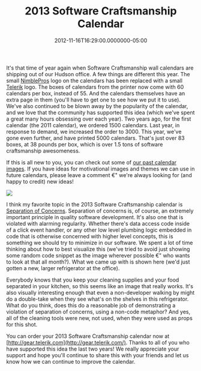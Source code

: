 ﻿---
title: 2013 Software Craftsmanship Calendar
date: "2012-11-16T16:29:00.0000000-05:00"
description: It's that time of year again when Software Craftsmanship wall calendars are shipping out of our Hudson office. A few things are different this year. The small NimblePros logo on the calendars has been replaced with a small Telerik logo.
featuredImage: /img/separation-of-concerns-feb-2013_3.png
---

It's that time of year again when Software Craftsmanship wall calendars are shipping out of our Hudson office. A few things are different this year. The small [NimblePros](http://nimblepros.com/) logo on the calendars has been replaced with a small [Telerik](http://telerik.com/) logo. The boxes of calendars from the printer now come with 60 calendars per box, instead of 55. And the calendars themselves have an extra page in them (you'll have to get one to see how we put it to use). We've also continued to be blown away by the popularity of the calendar, and we love that the community has supported this idea (which we've spent a great many hours obsessing over each year). Two years ago, for the first calendar (the 2011 calendar), we ordered 1500 calendars. Last year, in response to demand, we increased the order to 3000. This year, we've gone even further, and have printed 5000 calendars. That's just over 83 boxes, at 38 pounds per box, which is over 1.5 tons of software craftsmanship awesomeness.

If this is all new to you, you can check out some of [our past calendar images](http://bit.ly/Uv8oRS). If you have ideas for motivational images and themes we can use in future calendars, please leave a comment €" we're always looking for (and happy to credit) new ideas!

![](/img/separation-of-concerns-feb-2013_3.png)

I think my favorite topic in the 2013 Software Craftsmanship calendar is [Separation of Concerns](http://deviq.com/separation-of-concerns). Separation of concerns is, of course, an extremely important principle in quality software development. It's also one that is violated with alarming regularity. Whether there's data access code inside of a click event handler, or any other low level plumbing logic embedded in code that is otherwise concerned with higher level concepts, this is something we should try to minimize in our software. We spent a lot of time thinking about how to best visualize this (we've tried to avoid just showing some random code snippet as the image wherever possible €" who wants to look at that all month?). What we came up with is shown here (we'd just gotten a new, larger refrigerator at the office).

Everybody knows that you keep your cleaning supplies and your food separated in your kitchen, so this seems like an image that really works. It's also visually interesting enough that even a non-developer walking by might do a double-take when they see what's on the shelves in this refrigerator. What do you think, does this do a reasonable job of demonstrating a violation of separation of concerns, using a non-code metaphor? And yes, all of the cleaning tools were new, not used, when they were used as props for this shot.

You can order your 2013 Software Craftsmanship calendar now at [http://gear.telerik.com](http://gear.telerik.com/). Thanks to all of you who have supported this idea the last two years! We really appreciate your support and hope you'll continue to share this with your friends and let us know how we can continue to improve the calendar.

